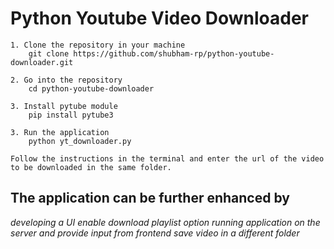 # Python Youtube Video Downloader

    1. Clone the repository in your machine
        git clone https://github.com/shubham-rp/python-youtube-downloader.git

    2. Go into the repository
        cd python-youtube-downloader

    3. Install pytube module
        pip install pytube3

    3. Run the application
        python yt_downloader.py

    Follow the instructions in the terminal and enter the url of the video to be downloaded in the same folder.

## The application can be further enhanced by

_developing a UI_
_enable download playlist option_
_running application on the server and provide input from frontend_
_save video in a different folder_
